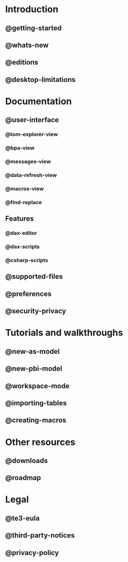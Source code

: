 ﻿# Introduction
## @getting-started
## @whats-new
## @editions
## @desktop-limitations

# Documentation
## @user-interface
### @tom-explorer-view
### @bpa-view
### @messages-view
### @data-refresh-view
### @macros-view
### @find-replace
## Features
### @dax-editor
### @dax-scripts
### @csharp-scripts
## @supported-files
## @preferences
## @security-privacy

# Tutorials and walkthroughs
## @new-as-model
## @new-pbi-model
## @workspace-mode
## @importing-tables
## @creating-macros

# Other resources
## @downloads
## @roadmap

# Legal
## @te3-eula
## @third-party-notices
## @privacy-policy
